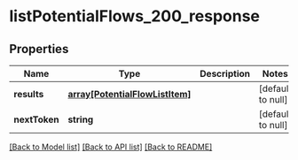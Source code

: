 # listPotentialFlows_200_response

## Properties
Name | Type | Description | Notes
------------ | ------------- | ------------- | -------------
**results** | [**array[PotentialFlowListItem]**](PotentialFlowListItem.md) |  | [default to null]
**nextToken** | **string** |  | [default to null]

[[Back to Model list]](../README.md#documentation-for-models) [[Back to API list]](../README.md#documentation-for-api-endpoints) [[Back to README]](../README.md)


